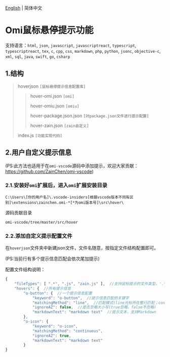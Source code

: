 [English](https://github.com/ZainChen/omi-vscode/blob/master/src/hover/README.md) | 简体中文

# Omi鼠标悬停提示功能

支持语言：`html`, `json`, `javascript`, `javascriptreact`, `typescript`, `typescriptreact`, `tex`, `c`, `cpp`, `css`, `markdown`, `php`, `python`, `jsonc`, `objective-c`, `xml`, `sql`, `java`, `swift`, `go`, `csharp`

## 1.结构

>hoverjson `[鼠标悬停提示信息配置库]`
>
>>hover-omi.json `[omi]`
>>
>>hover-omiu.json `[omiu]`
>>
>>hover-package.json.json `[对package.json文件进行提示配置]`
>>
>>hover-zain.json `[zain自定义]`
>
>index.js `[功能实现代码]`

## 2.用户自定义提示信息

(PS:此方法也适用于在`omi-vscode`源码中添加提示，欢迎大家贡献：https://github.com/ZainChen/omi-vscode)

### 2.1.安装好`omi`扩展后，进入`omi`扩展安装目录

```
C:\Users\[你的用户名]\.vscode-insiders[根据vscode版本不同有区别]\extensions\zainchen.omi-*[*为omi版本号]\src\hover\
```

源码贡献目录

```
omi-vscode/tree/master/src/hover
```

### 2.2.添加自定义提示配置文件

在`hoverjson`文件夹中新建json文件，文件名随意，按指定文件结构配置即可。

(PS:当前行有多个提示信息匹配会依次尾加提示)

配置文件结构说明：

```js
{
    "fileTypes": [ ".*", ".js", "zain.js" ],  //支持鼠标提示的文件类型，'.*'为任意类型，'.js'为指定后缀名，'zain.js'为指定文件
    "hovers": {  //所有提示信息
        "o-button": {  //一个提示信息配置
            "keyword": "o-button",  //提示信息匹配的关键字
            "matchingMethod": "line",  //匹配模式(line光标所在整行匹配；continuous光标所在不含空格的连续字符串匹配)
            "ignoreAZ": false,  //是否忽略大小写(true忽略，false不忽略)
            "markdownText": "markdown text"  //提示文本，支持Markdown
        },
        "o-icon": {
            "keyword": "o-icon",
            "matchingMethod": "continuous",
            "ignoreAZ": true,
            "markdownText": "markdown text"
        }
}
```